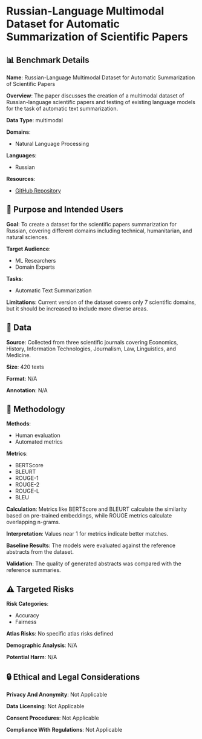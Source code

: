# Russian-Language Multimodal Dataset for Automatic Summarization of Scientific Papers

## 📊 Benchmark Details

**Name**: Russian-Language Multimodal Dataset for Automatic Summarization of Scientific Papers

**Overview**: The paper discusses the creation of a multimodal dataset of Russian-language scientific papers and testing of existing language models for the task of automatic text summarization.

**Data Type**: multimodal

**Domains**:
- Natural Language Processing

**Languages**:
- Russian

**Resources**:
- [GitHub Repository](https://github.com/iis-research-team/summarization-dataset)

## 🎯 Purpose and Intended Users

**Goal**: To create a dataset for the scientific papers summarization for Russian, covering different domains including technical, humanitarian, and natural sciences.

**Target Audience**:
- ML Researchers
- Domain Experts

**Tasks**:
- Automatic Text Summarization

**Limitations**: Current version of the dataset covers only 7 scientific domains, but it should be increased to include more diverse areas.

## 💾 Data

**Source**: Collected from three scientific journals covering Economics, History, Information Technologies, Journalism, Law, Linguistics, and Medicine.

**Size**: 420 texts

**Format**: N/A

**Annotation**: N/A

## 🔬 Methodology

**Methods**:
- Human evaluation
- Automated metrics

**Metrics**:
- BERTScore
- BLEURT
- ROUGE-1
- ROUGE-2
- ROUGE-L
- BLEU

**Calculation**: Metrics like BERTScore and BLEURT calculate the similarity based on pre-trained embeddings, while ROUGE metrics calculate overlapping n-grams.

**Interpretation**: Values near 1 for metrics indicate better matches.

**Baseline Results**: The models were evaluated against the reference abstracts from the dataset.

**Validation**: The quality of generated abstracts was compared with the reference summaries.

## ⚠️ Targeted Risks

**Risk Categories**:
- Accuracy
- Fairness

**Atlas Risks**:
No specific atlas risks defined

**Demographic Analysis**: N/A

**Potential Harm**: N/A

## 🔒 Ethical and Legal Considerations

**Privacy And Anonymity**: Not Applicable

**Data Licensing**: Not Applicable

**Consent Procedures**: Not Applicable

**Compliance With Regulations**: Not Applicable
